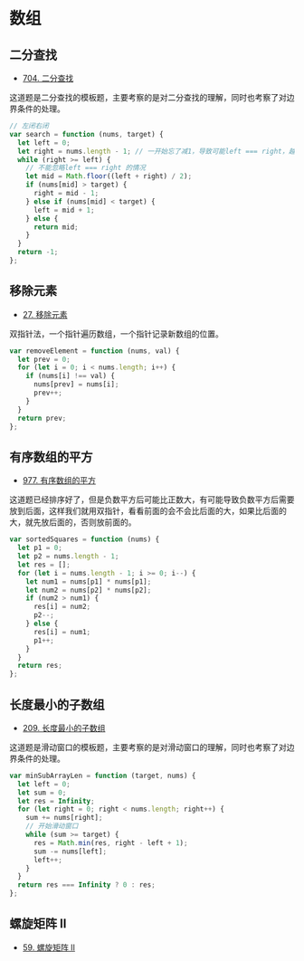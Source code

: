# 数组

## 二分查找

- [704. 二分查找](https://leetcode.cn/problems/binary-search/description/)

这道题是二分查找的模板题，主要考察的是对二分查找的理解，同时也考察了对边界条件的处理。

```js
// 左闭右闭
var search = function (nums, target) {
  let left = 0;
  let right = nums.length - 1; // 一开始忘了减1，导致可能left === right，越界，nums[mid]取不到，导致返回错误值
  while (right >= left) {
    // 不能忽略left === right 的情况
    let mid = Math.floor((left + right) / 2);
    if (nums[mid] > target) {
      right = mid - 1;
    } else if (nums[mid] < target) {
      left = mid + 1;
    } else {
      return mid;
    }
  }
  return -1;
};
```

## 移除元素

- [27. 移除元素](https://leetcode.cn/problems/remove-element/description/)

双指针法，一个指针遍历数组，一个指针记录新数组的位置。

```js
var removeElement = function (nums, val) {
  let prev = 0;
  for (let i = 0; i < nums.length; i++) {
    if (nums[i] !== val) {
      nums[prev] = nums[i];
      prev++;
    }
  }
  return prev;
};
```

## 有序数组的平方

- [977. 有序数组的平方](https://leetcode.cn/problems/squares-of-a-sorted-array/description/)

这道题已经排序好了，但是负数平方后可能比正数大，有可能导致负数平方后需要放到后面，这样我们就用双指针，看看前面的会不会比后面的大，如果比后面的大，就先放后面的，否则放前面的。

```js
var sortedSquares = function (nums) {
  let p1 = 0;
  let p2 = nums.length - 1;
  let res = [];
  for (let i = nums.length - 1; i >= 0; i--) {
    let num1 = nums[p1] * nums[p1];
    let num2 = nums[p2] * nums[p2];
    if (num2 > num1) {
      res[i] = num2;
      p2--;
    } else {
      res[i] = num1;
      p1++;
    }
  }
  return res;
};
```

## 长度最小的子数组

- [209. 长度最小的子数组](https://leetcode.cn/problems/minimum-size-subarray-sum/description/)

这道题是滑动窗口的模板题，主要考察的是对滑动窗口的理解，同时也考察了对边界条件的处理。

```js
var minSubArrayLen = function (target, nums) {
  let left = 0;
  let sum = 0;
  let res = Infinity;
  for (let right = 0; right < nums.length; right++) {
    sum += nums[right];
    // 开始滑动窗口
    while (sum >= target) {
      res = Math.min(res, right - left + 1);
      sum -= nums[left];
      left++;
    }
  }
  return res === Infinity ? 0 : res;
};
```

## 螺旋矩阵 II

- [59. 螺旋矩阵 II](https://leetcode.cn/problems/spiral-matrix-ii/description/)

```js

```
